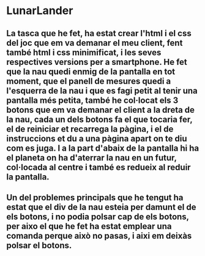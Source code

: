 # LunarLander
## La tasca que he fet, ha estat crear l'html i el css del joc que em va demanar el meu client, fent també html i css minimificat, i les seves respectives versions per a smartphone. He fet que la nau quedi enmig de la pantalla en tot moment, que el panell de mesures quedi a l'esquerra de la nau i que es fagi petit al tenir una pantalla més petita, també he col·locat els 3 botons que em va demanar el client a la dreta de la nau, cada un dels botons fa el que tocaria fer, el de reiniciar et recarrega la pàgina, i el de instruccions et du a una pàgina apart on te diu com es juga. I a la part d'abaix de la pantalla hi ha el planeta on ha d'aterrar la nau en un futur, col·locada al centre i també es redueix al reduir la pantalla.
## Un del problemes principals que he tengut ha estat que el div de la nau esteia per damunt el de els botons, i no podia polsar cap de els botons, per aixo el que he fet ha estat emplear una comanda perque això no pasas, i aixi em deixàs polsar el botons.

